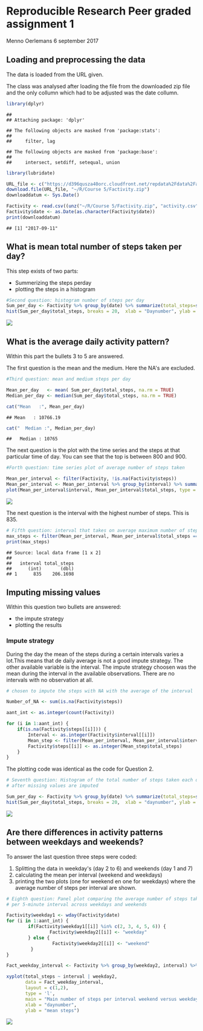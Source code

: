 Reproducible Research Peer graded assignment 1
================
Menno Oerlemans
6 september 2017

Loading and preprocessing the data
----------------------------------

The data is loaded from the URL given.

The class was analysed after loading the file from the downloaded zip file and the only collumn which had to be adjusted was the date collumn.

``` r
library(dplyr)
```

    ## 
    ## Attaching package: 'dplyr'

    ## The following objects are masked from 'package:stats':
    ## 
    ##     filter, lag

    ## The following objects are masked from 'package:base':
    ## 
    ##     intersect, setdiff, setequal, union

``` r
library(lubridate)

URL_file <- c("https://d396qusza40orc.cloudfront.net/repdata%2Fdata%2Factivity.zip")
download.file(URL_file, "~/R/Course 5/Factivity.zip")
downloaddatum <- Sys.Date()

Factivity <- read.csv((unz("~/R/Course 5/Factivity.zip", "activity.csv")))
Factivity$date <- as.Date(as.character(Factivity$date))
print(downloaddatum)
```

    ## [1] "2017-09-11"

What is mean total number of steps taken per day?
-------------------------------------------------

This step exists of two parts:
- Summerizing the steps perday
- plotting the steps in a histogram

``` r
#Second question: histogram number of steps per day
Sum_per_day <- Factivity %>% group_by(date) %>% summarize(total_steps=sum(steps))
hist(Sum_per_day$total_steps, breaks = 20,  xlab = "Daynumber", ylab = "number of steps", main = "Number of steps per day")
```

![](Figure/unnamed-chunk-2-1.png)

What is the average daily activity pattern?
-------------------------------------------

Within this part the bullets 3 to 5 are answered.

The first question is the mean and the medium. Here the NA's are excluded.

``` r
#Third question: mean and medium steps per day

Mean_per_day   <- mean( Sum_per_day$total_steps, na.rm = TRUE)
Median_per_day <- median(Sum_per_day$total_steps, na.rm = TRUE)

cat("Mean   :", Mean_per_day)
```

    ## Mean   : 10766.19

``` r
cat("  Median :", Median_per_day)
```

    ##   Median : 10765

The next question is the plot with the time series and the steps at that particular time of day. You can see that the top is between 800 and 900.

``` r
#Forth question: time series plot of average number of steps taken

Mean_per_interval <- filter(Factivity, !is.na(Factivity$steps))
Mean_per_interval <- Mean_per_interval %>% group_by(interval) %>% summarize(total_steps=mean(steps))
plot(Mean_per_interval$interval, Mean_per_interval$total_steps, type = 'l',xlab = "daynumber", ylab = "number of steps", main = "Average number of steps per interval")
```

![](Figure/unnamed-chunk-4-1.png)

The next question is the interval with the highest number of steps. This is 835.

``` r
# Fifth question: interval that takes on average maximum number of steps per day
max_steps <- filter(Mean_per_interval, Mean_per_interval$total_steps == max(Mean_per_interval$total_steps))
print(max_steps)
```

    ## Source: local data frame [1 x 2]
    ## 
    ##   interval total_steps
    ##      (int)       (dbl)
    ## 1      835    206.1698

Imputing missing values
-----------------------

Within this question two bullets are answered:
- the impute strategy
- plotting the results

### Impute strategy

During the day the mean of the steps during a certain intervals varies a lot.This means that de daily average is not a good impute strategy. The other available variable is the interval. The impute strategy choosen was the mean during the interval in the available observations. There are no intervals with no observation at all.

``` r
# chosen to impute the steps with NA with the average of the interval 

Number_of_NA <- sum(is.na(Factivity$steps))

aant_int <- as.integer(count(Factivity))

for (i in 1:aant_int) {
    if(is.na(Factivity$steps[[i]])) {
        Interval <- as.integer(Factivity$interval[[i]])
        Mean_step <- filter(Mean_per_interval, Mean_per_interval$interval == Interval)
        Factivity$steps[[i]] <- as.integer(Mean_step$total_steps)
    } 
}
```

The plotting code was identical as the code for Question 2.

``` r
# Seventh question: Histogram of the total number of steps taken each day 
# after missing values are imputed

Sum_per_day <- Factivity %>% group_by(date) %>% summarize(total_steps=sum(steps))
hist(Sum_per_day$total_steps, breaks = 20,  xlab = "daynumber", ylab = "number of steps", main = "Number of steps per day")
```

![](Figure/unnamed-chunk-7-1.png)

Are there differences in activity patterns between weekdays and weekends?
-------------------------------------------------------------------------

To answer the last question three steps were coded:
1. Splitting the data in weekday's (day 2 to 6) and weekends (day 1 and 7)
2. calculating the mean per interval (weekend and weekdays)
3. printing the two plots (one for weekend en one for weekdays) where the average number of steps per interval are shown.

``` r
# Eighth question: Panel plot comparing the average number of steps taken
# per 5-minute interval across weekdays and weekends

Factivity$weekday1 <- wday(Factivity$date)
for (i in 1:aant_int) {
        if(Factivity$weekday1[[i]] %in% c(2, 3, 4, 5, 6)) {
                Factivity$weekday2[[i]] <- "weekday"    
        } else {
                 Factivity$weekday2[[i]] <- "weekend"
         }
}

Fact_weekday_interval <- Factivity %>% group_by(weekday2, interval) %>% summarize(total_steps=mean(steps))

xyplot(total_steps ~ interval | weekday2, 
       data = Fact_weekday_interval, 
       layout = c(1,2), 
       type = 'l', 
       main = "Main number of steps per interval weekend versus weekday",
       xlab = "daynumber", 
       ylab = "mean steps")
```

![](Figure/unnamed-chunk-8-1.png)

